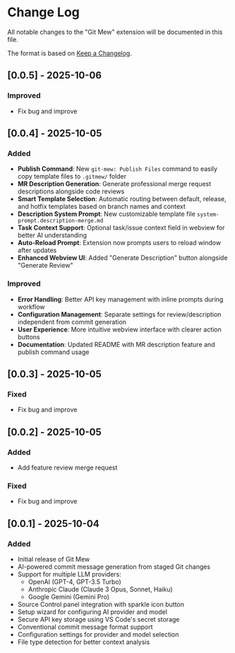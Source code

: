 # Change Log

All notable changes to the "Git Mew" extension will be documented in this file.

The format is based on [Keep a Changelog](http://keepachangelog.com/).

## [0.0.5] - 2025-10-06

### Improved
- Fix bug and improve

## [0.0.4] - 2025-10-05

### Added
- **Publish Command**: New `git-mew: Publish Files` command to easily copy template files to `.gitmew/` folder
- **MR Description Generation**: Generate professional merge request descriptions alongside code reviews
- **Smart Template Selection**: Automatic routing between default, release, and hotfix templates based on branch names and context
- **Description System Prompt**: New customizable template file `system-prompt.description-merge.md`
- **Task Context Support**: Optional task/issue context field in webview for better AI understanding
- **Auto-Reload Prompt**: Extension now prompts users to reload window after updates
- **Enhanced Webview UI**: Added "Generate Description" button alongside "Generate Review"

### Improved
- **Error Handling**: Better API key management with inline prompts during workflow
- **Configuration Management**: Separate settings for review/description independent from commit generation
- **User Experience**: More intuitive webview interface with clearer action buttons
- **Documentation**: Updated README with MR description feature and publish command usage


## [0.0.3] - 2025-10-05

### Fixed
- Fix bug and improve

## [0.0.2] - 2025-10-05

### Added
- Add feature review merge request

### Fixed
- Fix bug and improve

## [0.0.1] - 2025-10-04

### Added
- Initial release of Git Mew
- AI-powered commit message generation from staged Git changes
- Support for multiple LLM providers:
  - OpenAI (GPT-4, GPT-3.5 Turbo)
  - Anthropic Claude (Claude 3 Opus, Sonnet, Haiku)
  - Google Gemini (Gemini Pro)
- Source Control panel integration with sparkle icon button
- Setup wizard for configuring AI provider and model
- Secure API key storage using VS Code's secret storage
- Conventional commit message format support
- Configuration settings for provider and model selection
- File type detection for better context analysis